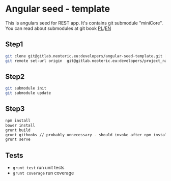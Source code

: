 Angular seed - template
================

This is angulars seed for REST app. It's contains git submodule "miniCore". You can read about submodules at git book [PL]/[EN]


Step1
---
```bash
git clone git@gitlab.neoteric.eu:developers/angular-seed-template.git [project_name]
git remote set-url origin  git@gitlab.neoteric.eu:developers/project_name.git

```

Step2
---
```bash
git submodule init
git submodule update
```

Step3
---
```bash
npm install
bower install
grunt build
grunt githooks // probably unnecessary - should invoke after npm install
grunt serve
```


Tests
---
- `grunt test` run unit tests
- `grunt coverage` run coverage




[PL]:http://git-scm.com/book/pl/Narz%C4%99dzia-Gita-Modu%C5%82y-zale%C5%BCne
[EN]:http://git-scm.com/book/en/Git-Tools-Submodules
